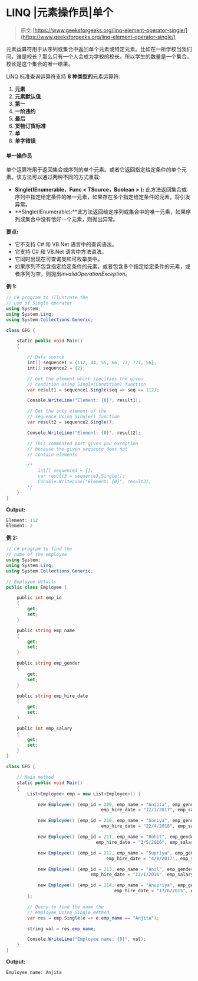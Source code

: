 # LINQ |元素操作员|单个

> 原文:[https://www.geeksforgeeks.org/linq-element-operator-single/](https://www.geeksforgeeks.org/linq-element-operator-single/)

元素运算符用于从序列或集合中返回单个元素或特定元素。比如在一所学校当我们问，谁是校长？那么只有一个人会成为学校的校长。所以学生的数量是一个集合，校长是这个集合的唯一结果。

LINQ 标准查询运算符支持 **8 种类型的**元素运算符:

1.  **元素**
2.  **元素默认值**
3.  **第一**
4.  **一阶违约**
5.  **最后**
6.  **货物订货标准**
7.  **单**
8.  **单字错误**

#### 单一操作员

单个运算符用于返回集合或序列的单个元素。或者它返回指定给定条件的单个元素。该方法可以通过两种不同的方式重载:

*   **Single<t source>(IEnumerable<t source>，Func < TSource，Boolean > ):** 此方法返回集合或序列中指定给定条件的唯一元素，如果存在多个指定给定条件的元素，将引发异常。
*   **Single<t source>(IEnumerable<t source>):**此方法返回给定序列或集合中的唯一元素，如果序列或集合中没有恰好一个元素，则抛出异常。

**要点:**

*   它不支持 C# 和 VB.Net 语言中的查询语法。
*   它支持 C# 和 VB.Net 语言中方法语法。
*   它同时出现在可查询类和可枚举类中。
*   如果序列不包含指定给定条件的元素，或者包含多个指定给定条件的元素，或者序列为空，则抛出*invalidOperationException*。

**例 1:**

```cs
// C# program to illustrate the
// use of Single operator
using System;
using System.Linq;
using System.Collections.Generic;

class GFG {

    static public void Main()
    {

        // Data source
        int[] sequence1 = {112, 44, 55, 66, 77, 777, 56};
        int[] sequence2 = {2};

        // Get the element which specifies the given 
        // condition Using Single(Condition) function
        var result1 = sequence1.Single(seq => seq == 112);

        Console.WriteLine("Element: {0}", result1);

        // Get the only element of the 
        // sequence Using Single() function
        var result2 = sequence2.Single();

        Console.WriteLine("Element: {0}", result2);

        // This commented part gives you exception
        // because the given sequence does not 
        // contain elements

        /*
            int[] sequence3 = {};
            var result3 = sequence3.Single();
            Console.WriteLine("Element: {0}", result3);
        */
    }
}
```

**Output:**

```cs
Element: 112
Element: 2

```

**例 2:**

```cs
// C# program to find the 
// name of the employee
using System;
using System.Linq;
using System.Collections.Generic;

// Employee details
public class Employee {

    public int emp_id
    {
        get;
        set;
    }

    public string emp_name
    {
        get;
        set;
    }

    public string emp_gender
    {
        get;
        set;
    }

    public string emp_hire_date
    {
        get;
        set;
    }

    public int emp_salary
    {
        get;
        set;
    }
}

class GFG {

    // Main method
    static public void Main()
    {
        List<Employee> emp = new List<Employee>() {

            new Employee() {emp_id = 209, emp_name = "Anjita", emp_gender = "Female",
                                    emp_hire_date = "12/3/2017", emp_salary = 20000},

            new Employee() {emp_id = 210, emp_name = "Soniya", emp_gender = "Female",
                                    emp_hire_date = "22/4/2018", emp_salary = 30000},

            new Employee() {emp_id = 211, emp_name = "Rohit", emp_gender = "Male",
                                  emp_hire_date = "3/5/2016", emp_salary = 40000},

            new Employee() {emp_id = 212, emp_name = "Supriya", emp_gender = "Female",
                                      emp_hire_date = "4/8/2017", emp_salary = 40000},

            new Employee() {emp_id = 213, emp_name = "Anil", emp_gender = "Male",
                                emp_hire_date = "12/1/2016", emp_salary = 40000},

            new Employee() {emp_id = 214, emp_name = "Anupriya", emp_gender = "Female",
                                         emp_hire_date = "17/6/2015", emp_salary = 50000},
        };

        // Query to find the name the 
        // employee Using Single method
        var res = emp.Single(e => e.emp_name == "Anjita");

        string val = res.emp_name;

        Console.WriteLine("Employee name: {0}", val);
    }
}
```

**Output:**

```cs
Employee name: Anjita

```
